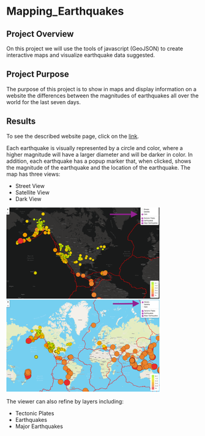 # Mapping_Earthquakes

## Project Overview
On this project we will use the tools of javascript (GeoJSON) to create interactive maps and visualize earthquake data suggested. 

## Project Purpose

The purpose of this project is to show in maps and display information on a website  the differences between the magnitudes of earthquakes all over the world for the last seven days.

## Results

To see the described website page, click on the [link](https://abramscris.github.io/Mapping_Earthquakes/).


Each earthquake is visually represented by a circle and color, where a higher magnitude will have a larger diameter and will be darker in color. In addition, each earthquake has a popup marker that, when clicked, shows the magnitude of the earthquake and the location of the earthquake. The map has three views:

* Street View
* Satellite View
* Dark View

<img src="https://github.com/abramscris/Mapping_Earthquakes/blob/main/Images/Dark.PNG" width="400">

<img src="https://github.com/abramscris/Mapping_Earthquakes/blob/main/Images/Day.PNG" width="400">

The viewer can also refine by layers including:
* Tectonic Plates
* Earthquakes
* Major Earthquakes 


